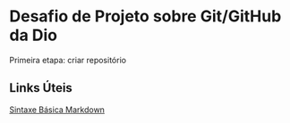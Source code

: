 # Desafio de Projeto sobre Git/GitHub da Dio
Primeira etapa: criar repositório



## Links Úteis 
[Sintaxe Básica Markdown](https://www.markdownguide.org/getting-started/)
